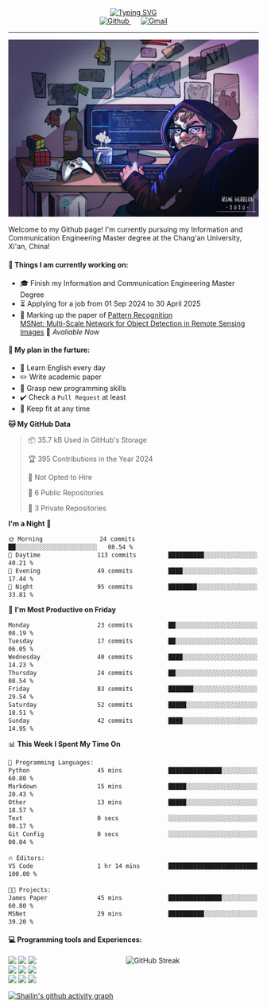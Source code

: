 <div style="text-align: center;">
    <a href="https://git.io/typing-svg">
<!--         <img src="https://readme-typing-svg.demolab.com?font=Lucida+Handwriting&size=35&pause=1000&color=36F7EA&center=true&width=1000&height=50&lines=Welcome+to+Shailin's+World!" alt="Typing SVG" /> -->
	    <img src="https://readme-typing-svg.demolab.com?font=Fira+Code&size=35&pause=1000&color=36F7EA&center=true&width=1000&height=50&lines=Welcome+to+Shailin's+World!" alt="Typing SVG" />
    </a>
</div>

<div align="center">
    <a href="https://github.com/ShailinXia">
        <img src="https://img.shields.io/badge/-Github-000?style=flat&logo=Github&logoColor=white" alt="Github" />
    </a>
    &nbsp;&nbsp;&nbsp;&nbsp;
    <a href="mailto:shailinxia666@gmail.com">
        <img src="https://img.shields.io/badge/-Gmail-c14438?style=flat&logo=Gmail&logoColor=white" alt="Gmail" />
    </a>
</div>

---

<img src="cover_image.jpg" />

Welcome to my Github page! I'm currently pursuing my Information and Communication Engineering Master degree at the Chang'an University, Xi'an, China!  

<!--
<img align="right" alt="img" src="cover_image.jpg" width="40%" height="auto" />
-->
#### 🔭 Things I am currently working on: 
- :mortar_board: Finish my Information and Communication Engineering Master Degree  
- :hourglass_flowing_sand: Applying for a job from 01 Sep 2024 to 30 April 2025 
- :star2: Marking up the paper of [Pattern Recognition](https://www.sciencedirect.com/science/article/pii/S0031320324007349?via%3Dihub)  
  [MSNet: Multi-Scale Network for Object Detection in Remote Sensing Images](https://github.com/ShailinXia/MSNet) 🚀 *Avaliable Now*

#### :scroll: My plan in the furture:
- :lollipop: Learn English every day
- :pencil2: Write academic paper 
- :see_no_evil: Grasp new programming skills
- ✔️ Check a `Pull Request` at least
- 🏸 Keep fit at any time

<!--START_SECTION:waka-->
**🐱 My GitHub Data** 

> 📦 35.7 kB Used in GitHub's Storage 
 > 
> 🏆 395 Contributions in the Year 2024
 > 
> 🚫 Not Opted to Hire
 > 
> 📜 6 Public Repositories 
 > 
> 🔑 3 Private Repositories 
 > 
**I'm a Night 🦉** 

```text
🌞 Morning                24 commits          ██░░░░░░░░░░░░░░░░░░░░░░░   08.54 % 
🌆 Daytime                113 commits         ██████████░░░░░░░░░░░░░░░   40.21 % 
🌃 Evening                49 commits          ████░░░░░░░░░░░░░░░░░░░░░   17.44 % 
🌙 Night                  95 commits          ████████░░░░░░░░░░░░░░░░░   33.81 % 
```
📅 **I'm Most Productive on Friday** 

```text
Monday                   23 commits          ██░░░░░░░░░░░░░░░░░░░░░░░   08.19 % 
Tuesday                  17 commits          ██░░░░░░░░░░░░░░░░░░░░░░░   06.05 % 
Wednesday                40 commits          ████░░░░░░░░░░░░░░░░░░░░░   14.23 % 
Thursday                 24 commits          ██░░░░░░░░░░░░░░░░░░░░░░░   08.54 % 
Friday                   83 commits          ███████░░░░░░░░░░░░░░░░░░   29.54 % 
Saturday                 52 commits          █████░░░░░░░░░░░░░░░░░░░░   18.51 % 
Sunday                   42 commits          ████░░░░░░░░░░░░░░░░░░░░░   14.95 % 
```


📊 **This Week I Spent My Time On** 

```text
💬 Programming Languages: 
Python                   45 mins             ███████████████░░░░░░░░░░   60.80 % 
Markdown                 15 mins             █████░░░░░░░░░░░░░░░░░░░░   20.43 % 
Other                    13 mins             █████░░░░░░░░░░░░░░░░░░░░   18.57 % 
Text                     0 secs              ░░░░░░░░░░░░░░░░░░░░░░░░░   00.17 % 
Git Config               0 secs              ░░░░░░░░░░░░░░░░░░░░░░░░░   00.04 % 

🔥 Editors: 
VS Code                  1 hr 14 mins        █████████████████████████   100.00 % 

🐱‍💻 Projects: 
James Paper              45 mins             ███████████████░░░░░░░░░░   60.80 % 
MSNet                    29 mins             ██████████░░░░░░░░░░░░░░░   39.20 % 
```


<!--END_SECTION:waka-->

#### :computer: Programming tools and Experiences:
<p>
 	<!--
	<img height="75%" alt="Shailin's GitHub status" align="right" src="https://github-readme-stats.vercel.app/api/top-langs/?username=ShailinXia&layout=donut" alt="Top Languages" /> 
	<img  width="50%" align="right" src="https://github-readme-stats.vercel.app/api/top-langs/?username=ShailinXia&hide_title=true&hide_border=true&layout=compact&langs_count=6&text_color=000&icon_color=fff&bg_color=0,52fa5a,4dfcff,c64dff&theme=graywhite" />
	-->
	<!-- 	
	<a href="https://git.io/streak-stats"><img width="50%" align="right" src="https://streak-stats.demolab.com?user=ShailinXia&theme=git-dark&hide_border=true&short_numbers=true&date_format=j%20M%5B%20Y%5D&exclude_days=Sun%2CSat" alt="GitHub Streak" /></a> 
	-->
 	<a href="https://git.io/streak-stats"><img width="53%" align="right" src="https://streak-stats.demolab.com?user=ShailinXia&theme=chartreuse-dark&hide_border=true" alt="GitHub Streak" /></a>
	<code><img width="13%" src="https://www.vectorlogo.zone/logos/python/python-ar21.svg"></code>
	<code><img width="13%" src="https://www.vectorlogo.zone/logos/jupyter/jupyter-ar21.svg"></code>
	<code><img width="13%" src="https://upload.wikimedia.org/wikipedia/commons/thumb/9/92/LaTeX_logo.svg/1200px-LaTeX_logo.svg.png"></code>
	<br />
	<code><img width="13%" src="https://www.vectorlogo.zone/logos/java/java-ar21.svg"></code>
	<code><img width="13%" src="https://www.vectorlogo.zone/logos/mysql/mysql-ar21.svg"></code>
	<code><img width="13%" src="https://www.vectorlogo.zone/logos/getpostman/getpostman-ar21.svg"></code>
	<br />
	<code><img width="13%" src="https://www.vectorlogo.zone/logos/hsbc/hsbc-ar21.svg"></code>
	<code><img width="13%" src="https://www.vectorlogo.zone/logos/atlassian_jira/atlassian_jira-ar21.svg"></code>
	<code><img width="13%" src="https://www.vectorlogo.zone/logos/google_cloud/google_cloud-ar21.svg"></code>
</p>


[![Shailin's github activity graph](https://github-readme-activity-graph.vercel.app/graph?username=ShailinXia&theme=elegant)](https://github.com/ashutosh00710/github-readme-activity-graph)

<!--
<div align="center">
	<img  src="https://github-readme-stats.vercel.app/api/top-langs/?username=ShailinXia&hide_title=true&hide_border=true&layout=compact&text_color=000&icon_color=fff&bg_color=0,52fa5a,4dfcff,c64dff&theme=graywhite" />
</div>
-->
